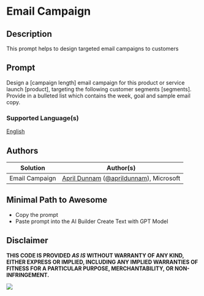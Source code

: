 # Email Campaign

## Description

This prompt helps to design targeted email campaigns to customers

## Prompt

Design a [campaign length] email campaign for this product or service launch [product], targeting the following customer segments [segments]. Provide in a bulleted list which contains the week, goal and sample email copy.

### Supported Language(s)

[English](./en-us/prompt.md)

## Authors

Solution|Author(s)
--------|---------
Email Campaign | [April Dunnam](https://github.com/aprildunnam) ([@aprildunnam](https://twitter.com/aprildunnam)), Microsoft

## Minimal Path to Awesome

* Copy the prompt
* Paste prompt into the AI Builder Create Text with GPT Model

## Disclaimer

**THIS CODE IS PROVIDED *AS IS* WITHOUT WARRANTY OF ANY KIND, EITHER EXPRESS OR IMPLIED, INCLUDING ANY IMPLIED WARRANTIES OF FITNESS FOR A PARTICULAR PURPOSE, MERCHANTABILITY, OR NON-INFRINGEMENT.**

<img src="https://m365-visitor-stats.azurewebsites.net/powerplatform-prompts/samples/ai-builder/email-campaign" aria-hidden="true" />
